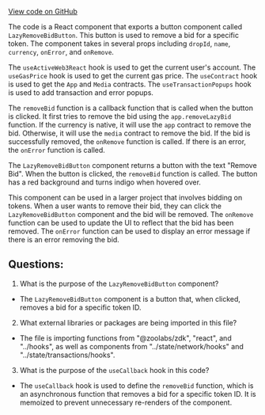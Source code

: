 [View code on GitHub](zoo-labs/zoo/blob/master/core/src/marketplace/LazyRemoveBidButton.tsx)

The code is a React component that exports a button component called `LazyRemoveBidButton`. This button is used to remove a bid for a specific token. The component takes in several props including `dropId`, `name`, `currency`, `onError`, and `onRemove`. 

The `useActiveWeb3React` hook is used to get the current user's account. The `useGasPrice` hook is used to get the current gas price. The `useContract` hook is used to get the `App` and `Media` contracts. The `useTransactionPopups` hook is used to add transaction and error popups.

The `removeBid` function is a callback function that is called when the button is clicked. It first tries to remove the bid using the `app.removeLazyBid` function. If the currency is native, it will use the `app` contract to remove the bid. Otherwise, it will use the `media` contract to remove the bid. If the bid is successfully removed, the `onRemove` function is called. If there is an error, the `onError` function is called.

The `LazyRemoveBidButton` component returns a button with the text "Remove Bid". When the button is clicked, the `removeBid` function is called. The button has a red background and turns indigo when hovered over. 

This component can be used in a larger project that involves bidding on tokens. When a user wants to remove their bid, they can click the `LazyRemoveBidButton` component and the bid will be removed. The `onRemove` function can be used to update the UI to reflect that the bid has been removed. The `onError` function can be used to display an error message if there is an error removing the bid.
## Questions: 
 1. What is the purpose of the `LazyRemoveBidButton` component?
- The `LazyRemoveBidButton` component is a button that, when clicked, removes a bid for a specific token ID.

2. What external libraries or packages are being imported in this file?
- The file is importing functions from "@zoolabs/zdk", "react", and "../hooks", as well as components from "../state/network/hooks" and "../state/transactions/hooks".

3. What is the purpose of the `useCallback` hook in this code?
- The `useCallback` hook is used to define the `removeBid` function, which is an asynchronous function that removes a bid for a specific token ID. It is memoized to prevent unnecessary re-renders of the component.